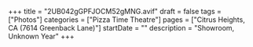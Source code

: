+++
title = "2UB042gGPFJOCM52gMNG.avif"
draft = false
tags = ["Photos"]
categories = ["Pizza Time Theatre"]
pages = ["Citrus Heights, CA (7614 Greenback Lane)"]
startDate = ""
description = "Showroom, Unknown Year"
+++
